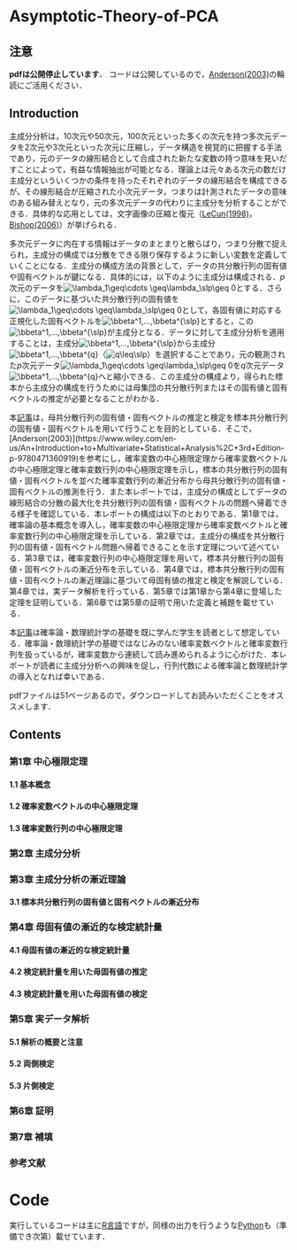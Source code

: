 # Asymptotic-Theory-of-PCA

## 注意
**pdfは公開停止しています．**
コードは公開しているので，[Anderson(2003)](https://www.wiley.com/en-us/An+Introduction+to+Multivariate+Statistical+Analysis%2C+3rd+Edition-p-9780471360919)の輪読にご活用ください．

## Introduction
主成分分析は，10次元や50次元，100次元といった多くの次元を持つ多次元データを2次元や3次元といった次元に圧縮し，データ構造を視覚的に把握する手法であり，元のデータの線形結合として合成された新たな変数の持つ意味を見いだすことによって，有益な情報抽出が可能となる．理論上は元々ある次元の数だけ主成分といういくつかの条件を持ったそれぞれのデータの線形結合を構成できるが，その線形結合が圧縮された小次元データ，つまりは計測されたデータの意味のある組み替えとなり，元の多次元データの代わりに主成分を分析することができる．具体的な応用としては，文字画像の圧縮と復元（[LeCun(1998)](https://ieeexplore.ieee.org/document/726791)，[Bishop(2006)](https://www.amazon.com/exec/obidos/ASIN/0387310738/acmorg-20)）が挙げられる．

多次元データに内在する情報はデータのまとまりと散らばり，つまり分散で捉えられ，主成分の構成では分散をできる限り保存するように新しい変数を定義していくことになる．主成分の構成方法の背景として，データの共分散行列の固有値や固有ベクトルが鍵になる．具体的には，以下のように主成分は構成される．*p*次元のデータを![\lambda_1\geq\cdots \geq\lambda_\slp\geq 0](https://latex.codecogs.com/gif.latex?\boldsymbol{X})とする．さらに，このデータに基づいた共分散行列の固有値を![\lambda_1\geq\cdots \geq\lambda_\slp\geq 0](https://latex.codecogs.com/gif.latex?\lambda_1\geq\cdots\geq\lambda_p\geq0)として，各固有値に対応する正規化した固有ベクトルを![\bbeta^1,...,\bbeta^{\slp}](https://latex.codecogs.com/gif.latex?\boldsymbol{\beta}^1,...,\boldsymbol{\beta}^{p})とすると，この![\bbeta^1,...,\bbeta^{\slp}](https://latex.codecogs.com/gif.latex?\boldsymbol{\beta}^1,...,\boldsymbol{\beta}^{p})が主成分となる．データに対して主成分分析を適用することは，主成分![\bbeta^1,...,\bbeta^{\slp}](https://latex.codecogs.com/gif.latex?\boldsymbol{\beta}^1,...,\boldsymbol{\beta}^{p})から主成分![\bbeta^1,...,\bbeta^{q}](https://latex.codecogs.com/gif.latex?\boldsymbol{\beta}^1,...,\boldsymbol{\beta}^{q})（![q\leq\slp](https://latex.codecogs.com/gif.latex?q\leq\textit{p})）を選択することであり，元の観測された*p*次元データ![\lambda_1\geq\cdots \geq\lambda_\slp\geq 0](https://latex.codecogs.com/gif.latex?\boldsymbol{X})を*q*次元データ![\bbeta^1,...,\bbeta^{q}](https://latex.codecogs.com/gif.latex?(\boldsymbol{\beta}^{1'}\boldsymbol{X},...,\boldsymbol{\beta}^{q'}\boldsymbol{X})')へと縮小できる．この主成分の構成より，得られた標本から主成分の構成を行うためには母集団の共分散行列またはその固有値と固有ベクトルの推定が必要となることがわかる．

本[記事]([https://github.com/ShoShohh/T.W.Anderson-2003-_Hypo/blob/main/Anderson(2003)_Hypo.pdf](https://github.com/ShoShohh/Asymptotic-Theory-of-PCA/blob/main/Asymptotic%20Theory%20of%20PCA.pdf))は，母共分散行列の固有値・固有ベクトルの推定と検定を標本共分散行列の固有値・固有ベクトルを用いて行うことを目的としている．そこで，[Anderson(2003)](https://www.wiley.com/en-us/An+Introduction+to+Multivariate+Statistical+Analysis%2C+3rd+Edition-p-9780471360919)を参考にし，確率変数の中心極限定理から確率変数ベクトルの中心極限定理と確率変数行列の中心極限定理を示し，標本の共分散行列の固有値・固有ベクトルを並べた確率変数行列の漸近分布から母共分散行列の固有値・固有ベクトルの推測を行う．また本レポートでは，主成分の構成としてデータの線形結合の分散の最大化を共分散行列の固有値・固有ベクトルの問題へ帰着できる様子を確認している．本レポートの構成は以下のとおりである．第1章では，確率論の基本概念を導入し，確率変数の中心極限定理から確率変数ベクトルと確率変数行列の中心極限定理を示している．第2章では，主成分の構成を共分散行列の固有値・固有ベクトル問題へ帰着できることを示す定理について述べている．第3章では，確率変数行列の中心極限定理を用いて，標本共分散行列の固有値・固有ベクトルの漸近分布を示している．第4章では，標本共分散行列の固有値・固有ベクトルの漸近理論に基づいて母固有値の推定と検定を解説している．第4章では，実データ解析を行っている．第5章では第1章から第4章に登場した定理を証明している．第6章では第5章の証明で用いた定義と補題を載せている．

本[記事]([https://github.com/ShoShohh/T.W.Anderson-2003-_Hypo/blob/main/Anderson(2003)_Hypo.pdf](https://github.com/ShoShohh/Asymptotic-Theory-of-PCA/blob/main/Asymptotic%20Theory%20of%20PCA.pdf))は確率論・数理統計学の基礎を既に学んだ学生を読者として想定している．確率論・数理統計学の基礎ではなじみのない確率変数ベクトルと確率変数行列を扱っているが，確率変数から連続して読み進められるように心がけた．本レポートが読者に主成分分析への興味を促し，行列代数による確率論と数理統計学の導入となれば幸いである．

pdfファイルは51ページあるので，ダウンロードしてお読みいただくことをオススメします．

## Contents
### 第1章 中心極限定理
#### 1.1 基本概念
#### 1.2 確率変数ベクトルの中心極限定理
#### 1.3 確率変数行列の中心極限定理
### 第2章 主成分分析
### 第3章 主成分分析の漸近理論
#### 3.1 標本共分散行列の固有値と固有ベクトルの漸近分布
### 第4章 母固有値の漸近的な検定統計量
#### 4.1 母固有値の漸近的な検定統計量
#### 4.2 検定統計量を用いた母固有値の推定
#### 4.3 検定統計量を用いた母固有値の検定
### 第5章 実データ解析
#### 5.1 解析の概要と注意
#### 5.2 両側検定
#### 5.3 片側検定
### 第6章 証明
### 第7章 補填
### 参考文献

# Code
実行しているコードは主に[R言語](https://github.com/ShoShohh/Asymptotic-Theory-of-PCA/tree/main/with%20R)ですが，同様の出力を行うような[Python]()も（準備でき次第）載せています．
